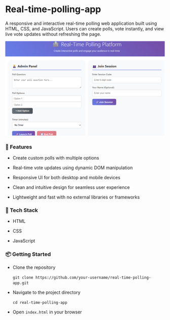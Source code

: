 # Real-time-polling-app
A responsive and interactive real-time polling web application built using HTML, CSS, and JavaScript. Users can create polls, vote instantly, and view live vote updates without refreshing the page.

![ScreenShot](https://github.com/Anurag-Deb/Real-time-polling-app/blob/main/Screenshot%202025-08-06%20000331.png?raw=true)

### **🚀 Features**
- Create custom polls with multiple options

- Real-time vote updates using dynamic DOM manipulation

- Responsive UI for both desktop and mobile devices

- Clean and intuitive design for seamless user experience

- Lightweight and fast with no external libraries or frameworks

### **📁 Tech Stack**
- HTML

- CSS

- JavaScript
 
### **📦 Getting Started**
- Clone the repository

   `git clone https://github.com/your-username/real-time-polling-app.git`
- Navigate to the project directory

   `cd real-time-polling-app`
- Open `index.html` in your browser

